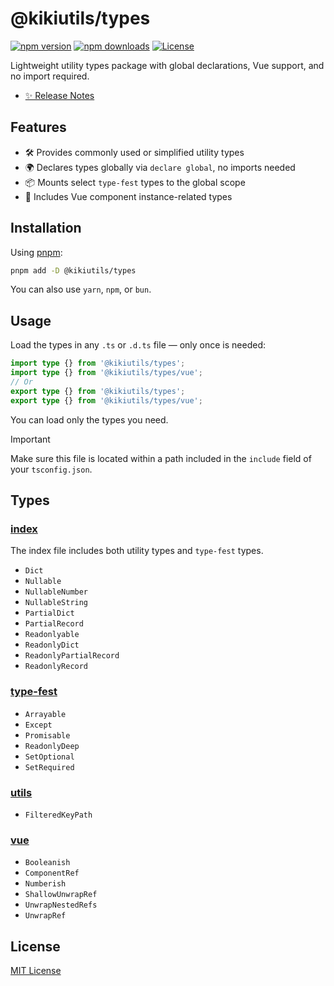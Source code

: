 # @kikiutils/types

[![npm version][npm-version-src]][npm-version-href]
[![npm downloads][npm-downloads-src]][npm-downloads-href]
[![License][license-src]][license-href]

Lightweight utility types package with global declarations, Vue support, and no import required.

- [✨ Release Notes](./CHANGELOG.md)

## Features

- 🛠 Provides commonly used or simplified utility types
- 🌍 Declares types globally via `declare global`, no imports needed
- 📦 Mounts select `type-fest` types to the global scope
- 🧩 Includes Vue component instance-related types

## Installation

Using [pnpm](https://pnpm.io):

```bash
pnpm add -D @kikiutils/types
```

You can also use `yarn`, `npm`, or `bun`.

## Usage

Load the types in any `.ts` or `.d.ts` file — only once is needed:

```typescript
import type {} from '@kikiutils/types';
import type {} from '@kikiutils/types/vue';
// Or
export type {} from '@kikiutils/types';
export type {} from '@kikiutils/types/vue';
```

You can load only the types you need.

> [!IMPORTANT]
> Make sure this file is located within a path included in the `include` field of your `tsconfig.json`.

## Types

### [index](./src/index.ts)

The index file includes both utility types and `type-fest` types.

- `Dict`
- `Nullable`
- `NullableNumber`
- `NullableString`
- `PartialDict`
- `PartialRecord`
- `Readonlyable`
- `ReadonlyDict`
- `ReadonlyPartialRecord`
- `ReadonlyRecord`

### [type-fest](./src/type-fest.ts)

- `Arrayable`
- `Except`
- `Promisable`
- `ReadonlyDeep`
- `SetOptional`
- `SetRequired`

### [utils](./src/utils)

- `FilteredKeyPath`

### [vue](./src/vue.ts)

- `Booleanish`
- `ComponentRef`
- `Numberish`
- `ShallowUnwrapRef`
- `UnwrapNestedRefs`
- `UnwrapRef`

## License

[MIT License](./LICENSE)

<!-- Badges -->
[npm-version-href]: https://npmjs.com/package/@kikiutils/types
[npm-version-src]: https://img.shields.io/npm/v/@kikiutils/types/latest.svg?colorA=18181b&colorB=28cf8d&style=flat

[npm-downloads-href]: https://npmjs.com/package/@kikiutils/types
[npm-downloads-src]: https://img.shields.io/npm/dm/@kikiutils/types.svg?colorA=18181b&colorB=28cf8d&style=flat

[license-href]: https://github.com/kikiutils/node-types/blob/main/LICENSE
[license-src]: https://img.shields.io/github/license/kikiutils/node-types?colorA=18181b&colorB=28cf8d&style=flat
